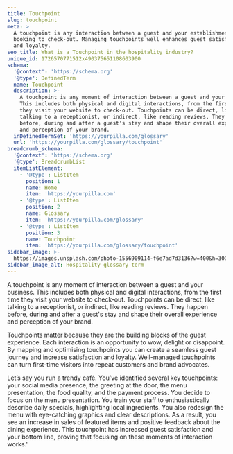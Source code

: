```yaml
---
title: Touchpoint
slug: touchpoint
meta: >
  A touchpoint is any interaction between a guest and your establishment, from
  booking to check-out. Managing touchpoints well enhances guest satisfaction
  and loyalty.
seo_title: What is a Touchpoint in the hospitality industry?
unique_id: 1726570771512x490375651108603900
schema:
  '@context': 'https://schema.org'
  '@type': DefinedTerm
  name: Touchpoint
  description: >-
    A touchpoint is any moment of interaction between a guest and your business.
    This includes both physical and digital interactions, from the first time
    they visit your website to check-out. Touchpoints can be direct, like
    talking to a receptionist, or indirect, like reading reviews. They happen
    before, during and after a guest's stay and shape their overall experience
    and perception of your brand.
  inDefinedTermSet: 'https://yourpilla.com/glossary'
  url: 'https://yourpilla.com/glossary/touchpoint'
breadcrumb_schema:
  '@context': 'https://schema.org'
  '@type': BreadcrumbList
  itemListElement:
    - '@type': ListItem
      position: 1
      name: Home
      item: 'https://yourpilla.com'
    - '@type': ListItem
      position: 2
      name: Glossary
      item: 'https://yourpilla.com/glossary'
    - '@type': ListItem
      position: 3
      name: Touchpoint
      item: 'https://yourpilla.com/glossary/touchpoint'
sidebar_image: >-
  https://images.unsplash.com/photo-1556909114-f6e7ad7d3136?w=400&h=300&fit=crop&auto=format
sidebar_image_alt: Hospitality glossary term
---
```

A touchpoint is any moment of interaction between a guest and your business. This includes both physical and digital interactions, from the first time they visit your website to check-out. Touchpoints can be direct, like talking to a receptionist, or indirect, like reading reviews. They happen before, during and after a guest's stay and shape their overall experience and perception of your brand.

Touchpoints matter because they are the building blocks of the guest experience. Each interaction is an opportunity to wow, delight or disappoint. By mapping and optimising touchpoints you can create a seamless guest journey and increase satisfaction and loyalty. Well-managed touchpoints can turn first-time visitors into repeat customers and brand advocates.

Let’s say you run a trendy café. You’ve identified several key touchpoints: your social media presence, the greeting at the door, the menu presentation, the food quality, and the payment process. You decide to focus on the menu presentation. You train your staff to enthusiastically describe daily specials, highlighting local ingredients. You also redesign the menu with eye-catching graphics and clear descriptions. As a result, you see an increase in sales of featured items and positive feedback about the dining experience. This touchpoint has increased guest satisfaction and your bottom line, proving that focusing on these moments of interaction works.'
